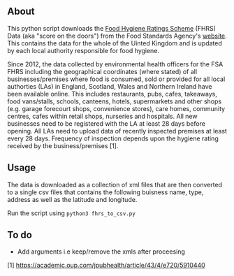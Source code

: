 ## About 

This python script downloads the [Food Hygiene Ratings Scheme](https://www.food.gov.uk/safety-hygiene/food-hygiene-rating-scheme#frequency-of-inspections) (FHRS) Data (aka "score on the doors") from the Food Standards Agency's [website](https://data.food.gov.uk/catalog/datasets/38dd8d6a-5ab1-4f50-b753-ab33288e3200). This contains the data for the whole of the Uinted Kingdom and is updated by each local authority responsible for food hygiene. 

Since 2012, the data collected by environmental health officers for the FSA FHRS including the geographical coordinates (where stated) of all businesses/premises where food is consumed, sold or provided for all local authorties (LAs) in England, Scotland, Wales and Northern Ireland have been available online. This includes restaurants, pubs, cafes, takeaways, food vans/stalls, schools, canteens, hotels, supermarkets and other shops (e.g. garage forecourt shops, convenience stores), care homes, community centres, cafes within retail shops, nurseries and hospitals. All new businesses need to be registered with the LA at least 28 days before opening. All LAs need to upload data of recently inspected premises at least every 28 days. Frequency of inspection depends upon the hygiene rating received by the business/premises [1].


## Usage 

The data is downloaded as a collection of xml files that are then converted to a single csv files that contains the following buisness name, type, address as well as the latitude and longitude.  

Run the script using 
`python3 fhrs_to_csv.py`

## To do

* Add arguments i.e keep/remove the xmls after proceesing

[1] https://academic.oup.com/jpubhealth/article/43/4/e720/5910440


